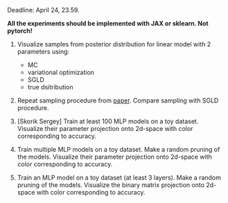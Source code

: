 Deadline: April 24, 23.59.

**All the experiments should be implemented with JAX or sklearn. Not pytorch!**
1. Visualize samples from posterior distribution for linear model with 2 parameters using:
    - MC
    - variational optimization
    - SGLD
    - true dsitribution
    
     
2. Repeat sampling procedure from [paper](https://arxiv.org/abs/1211.4246). Compare sampling with SGLD procedure.

3. [Skorik Sergey] Train at least 100 MLP models on a toy dataset. Visualize their parameter projection onto 2d-space with color corresponding to accuracy.

4. Train multiple MLP models on a toy dataset. Make a random pruning of the models. Visualize their parameter projection onto 2d-space with color corresponding to accuracy.
    

5. Train an MLP model on a toy dataset (at least 3 layers). Make a random pruning of the models. Visualize the binary matrix projection onto 2d-space with color corresponding to accuracy.
   

